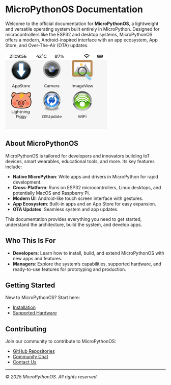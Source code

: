 # MicroPythonOS Documentation

Welcome to the official documentation for **MicroPythonOS**, a lightweight and versatile operating system built entirely in MicroPython. Designed for microcontrollers like the ESP32 and desktop systems, MicroPythonOS offers a modern, Android-inspired interface with an app ecosystem, App Store, and Over-The-Air (OTA) updates.

![Launcher Screenshot](assets/images/launcher.png)

## About MicroPythonOS

MicroPythonOS is tailored for developers and innovators building IoT devices, smart wearables, educational tools, and more. Its key features include:

- **Native MicroPython**: Write apps and drivers in MicroPython for rapid development.
- **Cross-Platform**: Runs on ESP32 microcontrollers, Linux desktops, and potentially MacOS and Raspberry Pi.
- **Modern UI**: Android-like touch screen interface with gestures.
- **App Ecosystem**: Built-in apps and an App Store for easy expansion.
- **OTA Updates**: Seamless system and app updates.

This documentation provides everything you need to get started, understand the architecture, build the system, and develop apps.

## Who This Is For

- **Developers**: Learn how to install, build, and extend MicroPythonOS with new apps and features.
- **Managers**: Explore the system’s capabilities, supported hardware, and ready-to-use features for prototyping and production.

## Getting Started

New to MicroPythonOS? Start here:

- [Installation](getting-started/installation.md)
- [Supported Hardware](getting-started/supported-hardware.md)

## Contributing

Join our community to contribute to MicroPythonOS:

- [GitHub Repositories](https://github.com/MicroPythonOS)
- [Community Chat](https://chat.micropythonos.com)
- [Contact Us](mailto:info@micropythonos.com)

---

*© 2025 MicroPythonOS. All rights reserved.*
